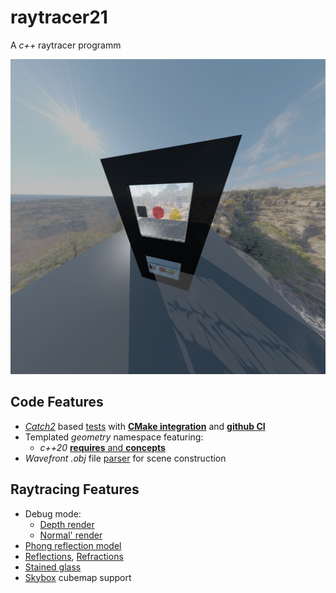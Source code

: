 # raytracer21

A *c++* raytracer programm

![alt text](https://github.com/BlackSamorez/raytracer21/blob/main/examples/ysda/full.png?raw=true)

## Code Features

* [*Catch2*](https://github.com/catchorg/Catch2) based [tests](/tests/reader/test_reader.cpp) with [**CMake integration**](/tests/CMakeLists.txt) and [**github CI**](/.github/workflows/cmake.yml)
* Templated *geometry* namespace featuring:
  * *c++20* [**requires** and **concepts**](/src/geometry/vector.h)
* *Wavefront .obj* file [parser](/src/scene/scene.h) for scene construction

## Raytracing Features

* Debug mode: 
  * [Depth render](/tests/debug_mode/scenes/classic_box/depth.png)
  * [Normal' render](/tests/debug_mode/scenes/classic_box/normal.png)
* [Phong reflection model](https://en.wikipedia.org/wiki/Phong_reflection_model)
* [Reflections](), [Refractions]() 
* [Stained glass](https://github.com/BlackSamorez/raytracer21/blob/main/examples/dgap/full.png?raw=true)
* [Skybox](/src/raytracer/skybox.h) cubemap support
